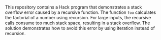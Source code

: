 This repository contains a Hack program that demonstrates a stack overflow error caused by a recursive function. The function `foo` calculates the factorial of a number using recursion. For large inputs, the recursive calls consume too much stack space, resulting in a stack overflow. The solution demonstrates how to avoid this error by using iteration instead of recursion.